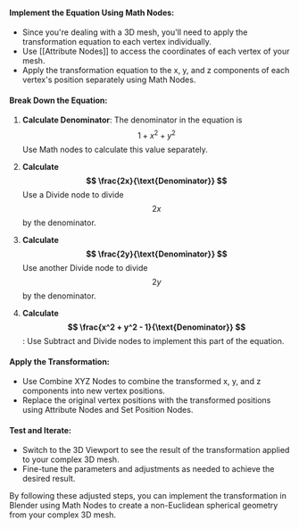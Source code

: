 #### Implement the Equation Using Math Nodes:
- Since you're dealing with a 3D mesh, you'll need to apply the transformation equation to each vertex individually.
- Use [[Attribute Nodes]] to access the coordinates of each vertex of your mesh.
- Apply the transformation equation to the x, y, and z components of each vertex's position separately using Math Nodes.

#### Break Down the Equation:
1. **Calculate Denominator**: The denominator in the equation is $$ 1 + x^2 + y^2 $$ Use Math nodes to calculate this value separately.

2. **Calculate $$ \frac{2x}{\text{Denominator}} $$** Use a Divide node to divide  $$2x$$ by the denominator.

3. **Calculate $$ \frac{2y}{\text{Denominator}} $$** Use another Divide node to divide $$ 2y $$ by the denominator.

4. **Calculate $$ \frac{x^2 + y^2 - 1}{\text{Denominator}} $$**: Use Subtract and Divide nodes to implement this part of the equation.

#### Apply the Transformation:

- Use Combine XYZ Nodes to combine the transformed x, y, and z components into new vertex positions.
- Replace the original vertex positions with the transformed positions using Attribute Nodes and Set Position Nodes.

#### Test and Iterate:

- Switch to the 3D Viewport to see the result of the transformation applied to your complex 3D mesh.
- Fine-tune the parameters and adjustments as needed to achieve the desired result.

By following these adjusted steps, you can implement the transformation in Blender using Math Nodes to create a non-Euclidean spherical geometry from your complex 3D mesh.